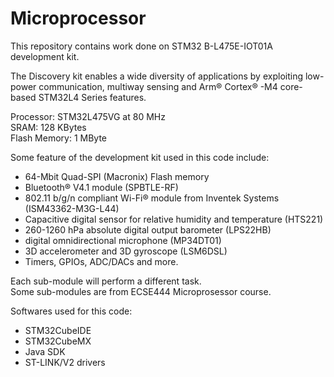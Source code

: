 # Microprocessor

This repository contains work done on STM32 B-L475E-IOT01A development kit.

The Discovery kit enables a wide diversity of applications by exploiting low-power communication, multiway sensing and Arm® Cortex® -M4 core-based STM32L4 Series features.

Processor: STM32L475VG at 80 MHz <br />
SRAM: 128 KBytes <br />
Flash Memory: 1 MByte <br />


Some feature of the development kit used in this code include:
- 64-Mbit Quad-SPI (Macronix) Flash memory
- Bluetooth® V4.1 module (SPBTLE-RF)
- 802.11 b/g/n compliant Wi-Fi® module from Inventek Systems (ISM43362-M3G-L44)
- Capacitive digital sensor for relative humidity and temperature (HTS221)
- 260-1260 hPa absolute digital output barometer (LPS22HB)
- digital omnidirectional microphone (MP34DT01)
- 3D accelerometer and 3D gyroscope (LSM6DSL)
- Timers, GPIOs, ADC/DACs and more.

Each sub-module will perform a different task. <br />
Some sub-modules are from ECSE444 Microprosessor course. <br />

Softwares used for this code:
- STM32CubeIDE
- STM32CubeMX
- Java SDK
- ST-LINK/V2 drivers
